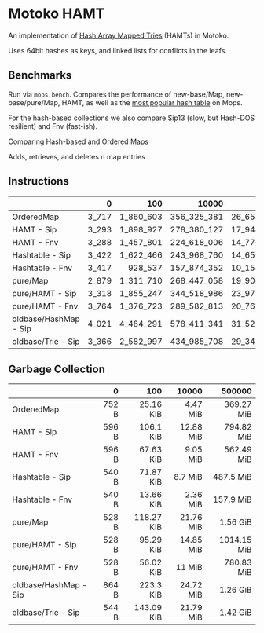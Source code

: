 # Motoko HAMT

An implementation of [Hash Array Mapped Tries] (HAMTs) in Motoko.

Uses 64bit hashes as keys, and linked lists for conflicts in the leafs.

## Benchmarks

Run via `mops bench`. Compares the performance of new-base/Map, new-base/pure/Map, HAMT, as well as the [most popular hash table](https://github.com/ZhenyaUsenko/motoko-hash-map) on Mops.

For the hash-based collections we also compare Sip13 (slow, but Hash-DOS resilient) and Fnv (fast-ish).

Comparing Hash-based and Ordered Maps

Adds, retrieves, and deletes n map entries


## Instructions

|                       |     0 |       100 |       10000 |         500000 |
| :-------------------- | ----: | --------: | ----------: | -------------: |
| OrderedMap            | 3_717 | 1_860_603 | 356_325_381 | 26_658_233_157 |
| HAMT - Sip            | 3_293 | 1_898_927 | 278_380_127 | 17_944_510_199 |
| HAMT - Fnv            | 3_288 | 1_457_801 | 224_618_006 | 14_776_522_605 |
| Hashtable - Sip       | 3_422 | 1_622_466 | 243_968_760 | 14_659_097_441 |
| Hashtable - Fnv       | 3_417 |   928_537 | 157_874_352 | 10_154_344_991 |
| pure/Map              | 2_879 | 1_311_710 | 268_447_058 | 19_906_417_215 |
| pure/HAMT - Sip       | 3_318 | 1_855_247 | 344_518_986 | 23_977_535_736 |
| pure/HAMT - Fnv       | 3_764 | 1_376_723 | 289_582_813 | 20_767_374_821 |
| oldbase/HashMap - Sip | 4_021 | 4_484_291 | 578_411_341 | 31_523_278_772 |
| oldbase/Trie - Sip    | 3_366 | 2_582_997 | 434_985_708 | 29_341_522_939 |


## Garbage Collection

|                       |     0 |        100 |     10000 |      500000 |
| :-------------------- | ----: | ---------: | --------: | ----------: |
| OrderedMap            | 752 B |  25.16 KiB |  4.47 MiB |  369.27 MiB |
| HAMT - Sip            | 596 B |  106.1 KiB | 12.88 MiB |  794.82 MiB |
| HAMT - Fnv            | 596 B |  67.63 KiB |  9.05 MiB |  562.49 MiB |
| Hashtable - Sip       | 540 B |  71.87 KiB |   8.7 MiB |   487.5 MiB |
| Hashtable - Fnv       | 540 B |  13.66 KiB |  2.36 MiB |   157.9 MiB |
| pure/Map              | 528 B | 118.27 KiB | 21.76 MiB |    1.56 GiB |
| pure/HAMT - Sip       | 528 B |  95.29 KiB | 14.85 MiB | 1014.15 MiB |
| pure/HAMT - Fnv       | 528 B |  56.02 KiB |    11 MiB |  780.83 MiB |
| oldbase/HashMap - Sip | 864 B |  223.3 KiB | 24.72 MiB |    1.26 GiB |
| oldbase/Trie - Sip    | 544 B | 143.09 KiB | 21.79 MiB |    1.42 GiB |


[Hash Array Mapped Tries]: https://infoscience.epfl.ch/server/api/core/bitstreams/f66a3023-2cd0-4b26-af6e-91a9a6ae7450/content
